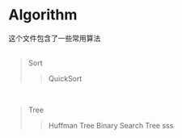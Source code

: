 # Algorithm
这个文件包含了一些常用算法<br>
<br>
>Sort
>>QuickSort
<br>

>Tree
>>Huffman Tree
>>Binary Search Tree
>>sss
